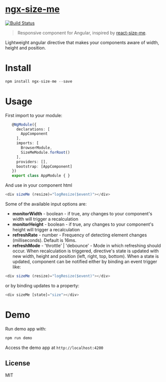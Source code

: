 # [ngx-size-me](https://github.com/eisberg-labs/ngx-size-me)
[![Build Status](https://travis-ci.org/eisberg-labs/ngx-size-me.svg?branch=master)](https://travis-ci.org/eisberg-labs/ngx-size-me)
>Responsive component for Angular, inspired by [react-size-me](https://github.com/ctrlplusb/react-size-me).


Lightweight angular directive that makes your components aware of width, height and position.

# Install

```javascript
npm install ngx-size-me --save

```
# Usage
First import to your module:  
```typescript
   @NgModule({
     declarations: [
       AppComponent
     ],
     imports: [
       BrowserModule,
       SizeMeModule.forRoot()
     ],
     providers: [],
     bootstrap: [AppComponent]
   })
   export class AppModule { }

```
And use in your component html
```typescript
<div sizeMe (resize)="logResize($event)"></div>

```
Some of the available input options are:  
- **monitorWidth** - boolean - if true, any changes to your component's width will trigger a recalculation
- **monitorHeight** - boolean - if true, any changes to your component's height will trigger a recalculation  
- **refreshRate** - number - Frequency of detecting element changes (milliseconds). Default is 16ms.  
- **refreshMode** - 'throttle' | 'debounce' - Mode in which refreshing should occur.
When recalculation is triggered, directive's state is updated with new width, height and position (left, right, top, bottom).
When a state is updated, component can be notified either by binding an event trigger like:
```typescript
<div sizeMe (resize)="logResize($event)"></div>

```
or by binding updates to a property:
```typescript
<div sizeMe [state]="size"></div>

```

# Demo

Run demo app with:  
```javascript
npm run demo

```
Access the demo app at `http://localhost:4200`

## License
MIT

